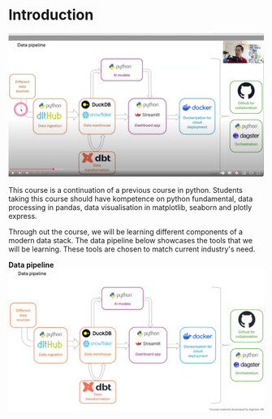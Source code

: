 # Introduction

<a href="https://www.youtube.com/watch?v=EZ3MLmyhw68" target="_blank">
  <img src="https://github.com/kokchun/assets/blob/main/data_engineering/modern_data_stack.png?raw=true" alt="modern data stack" width="600">
</a>

This course is a continuation of a previous course in python. Students taking this course should have kompetence on python fundamental, data processing in pandas, data visualisation in matplotlib, seaborn and plotly express. 

Through out the course, we will be learning different components of a modern data stack. The data pipeline below showcases the tools that we will be learning. These tools are chosen to match current industry's need. 

**Data pipeline**
![Data pipeline](../figures/datapipeline.png)



  